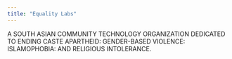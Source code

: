 ```yaml
---
title: "Equality Labs"
---
```


A SOUTH ASIAN COMMUNITY TECHNOLOGY ORGANIZATION  DEDICATED TO ENDING CASTE APARTHEID: GENDER-BASED VIOLENCE: ISLAMOPHOBIA: AND RELIGIOUS INTOLERANCE.

